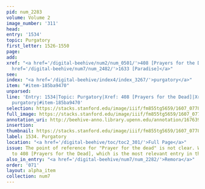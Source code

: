 ```yaml
---
pid: num_2283
volume: Volume 2
image_number: '311'
head:
entry: '1534'
topic: Purgatory
first_letter: 1526-1550
page:
add:
xref: "<a href='/digital-beehive/num2/num_0501/'>408 [Prayers for the Dead]</a>|<a
  href='/digital-beehive/num7/num_2482/'>1633 [Paradise]</a>"
see:
index: "<a href='/digital-beehive/index4/index_3267/'>purgatory</a>"
item: "#item-185ba9470"
unparsed:
line: 'Entry: 1534|Topic: Purgatory|Xref: 408 [Prayers for the Dead]|Xref: 1633 [Paradise]|Index:
  purgatory|#item-185ba9470'
selection: https://stacks.stanford.edu/image/iiif/fm855tg5659/1607_0778/410,3284,2855,742/full/0/default.jpg
full_image: https://stacks.stanford.edu/image/iiif/fm855tg5659/1607_0778/full/full/0/default.jpg
annotation_uri: http://beehive-anno.library.upenn.edu/annotation/1676396607151
insertion:
thumbnail: https://stacks.stanford.edu/image/iiif/fm855tg5659/1607_0778/410,3284,600,180/250,/0/default.jpg
label: 1534. Purgatory
location: "<a href='/digital-beehive/toc/toc2_301/'>Full Page</a>"
issue: The point of reference for "Prayer for the dead" is not clear. We have linked
  to 408 [Prayers for the Dead], which is the most relevant entry in the Alvearium.
also_in_entry: "<a href='/digital-beehive/num7/num_2282/'>Remora</a>"
order: '071'
layout: alpha_item
collection: num7
---
```

